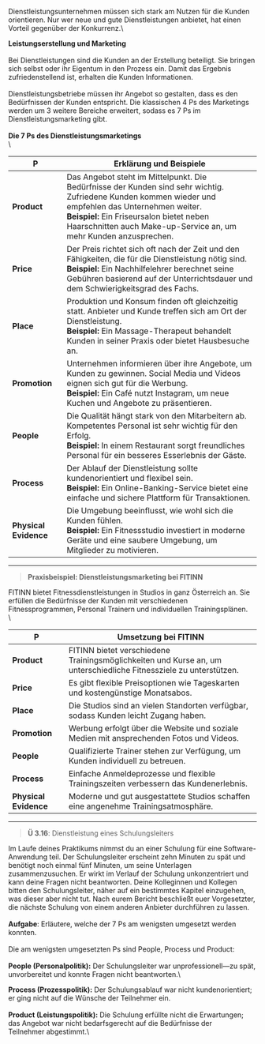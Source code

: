 Dienstleistungsunternehmen müssen sich stark am Nutzen für die Kunden orientieren. Nur wer neue und gute Dienstleistungen anbietet, hat einen Vorteil gegenüber der Konkurrenz.\

**Leistungserstellung und Marketing**\
\
Bei Dienstleistungen sind die Kunden an der Erstellung beteiligt. Sie bringen sich selbst oder ihr Eigentum in den Prozess ein. Damit das Ergebnis zufriedenstellend ist, erhalten die Kunden Informationen.\
\
Dienstleistungsbetriebe müssen ihr Angebot so gestalten, dass es den Bedürfnissen der Kunden entspricht. Die klassischen 4 Ps des Marketings werden um 3 weitere Bereiche erweitert, sodass es 7 Ps im Dienstleistungsmarketing gibt.\
\
**Die 7 Ps des Dienstleistungsmarketings**\
\

| P                     | Erklärung und Beispiele                                                                                                                                                                                                                                                    |
| --------------------- | -------------------------------------------------------------------------------------------------------------------------------------------------------------------------------------------------------------------------------------------------------------------------- |
| **Product**           | Das Angebot steht im Mittelpunkt. Die Bedürfnisse der Kunden sind sehr wichtig. Zufriedene Kunden kommen wieder und empfehlen das Unternehmen weiter.  <br>**Beispiel:** Ein Friseursalon bietet neben Haarschnitten auch Make-up-Service an, um mehr Kunden anzusprechen. |
| **Price**             | Der Preis richtet sich oft nach der Zeit und den Fähigkeiten, die für die Dienstleistung nötig sind.  <br>**Beispiel:** Ein Nachhilfelehrer berechnet seine Gebühren basierend auf der Unterrichtsdauer und dem Schwierigkeitsgrad des Fachs.                              |
| **Place**             | Produktion und Konsum finden oft gleichzeitig statt. Anbieter und Kunde treffen sich am Ort der Dienstleistung.  <br>**Beispiel:** Ein Massage-Therapeut behandelt Kunden in seiner Praxis oder bietet Hausbesuche an.                                                     |
| **Promotion**         | Unternehmen informieren über ihre Angebote, um Kunden zu gewinnen. Social Media und Videos eignen sich gut für die Werbung.  <br>**Beispiel:** Ein Café nutzt Instagram, um neue Kuchen und Angebote zu präsentieren.                                                      |
| **People**            | Die Qualität hängt stark von den Mitarbeitern ab. Kompetentes Personal ist sehr wichtig für den Erfolg.  <br>**Beispiel:** In einem Restaurant sorgt freundliches Personal für ein besseres Esserlebnis der Gäste.                                                         |
| **Process**           | Der Ablauf der Dienstleistung sollte kundenorientiert und flexibel sein.  <br>**Beispiel:** Ein Online-Banking-Service bietet eine einfache und sichere Plattform für Transaktionen.                                                                                       |
| **Physical Evidence** | Die Umgebung beeinflusst, wie wohl sich die Kunden fühlen.  <br>**Beispiel:** Ein Fitnessstudio investiert in moderne Geräte und eine saubere Umgebung, um Mitglieder zu motivieren.                                                                                       |
___

> **Praxisbeispiel: Dienstleistungsmarketing bei FITINN**

FITINN bietet Fitnessdienstleistungen in Studios in ganz Österreich an. Sie erfüllen die Bedürfnisse der Kunden mit verschiedenen Fitnessprogrammen, Personal Trainern und individuellen Trainingsplänen.\
\

|P|Umsetzung bei FITINN|
|---|---|
|**Product**|FITINN bietet verschiedene Trainingsmöglichkeiten und Kurse an, um unterschiedliche Fitnessziele zu unterstützen.|
|**Price**|Es gibt flexible Preisoptionen wie Tageskarten und kostengünstige Monatsabos.|
|**Place**|Die Studios sind an vielen Standorten verfügbar, sodass Kunden leicht Zugang haben.|
|**Promotion**|Werbung erfolgt über die Website und soziale Medien mit ansprechenden Fotos und Videos.|
|**People**|Qualifizierte Trainer stehen zur Verfügung, um Kunden individuell zu betreuen.|
|**Process**|Einfache Anmeldeprozesse und flexible Trainingszeiten verbessern das Kundenerlebnis.|
|**Physical Evidence**|Moderne und gut ausgestattete Studios schaffen eine angenehme Trainingsatmosphäre.|
___
> **Ü 3.16**: Dienstleistung eines Schulungsleiters

Im Laufe deines Praktikums nimmst du an einer Schulung für eine Software-Anwendung teil. Der Schulungsleiter erscheint zehn Minuten zu spät und benötigt noch einmal fünf Minuten, um seine Unterlagen zusammenzusuchen. Er wirkt im Verlauf der Schulung unkonzentriert und kann deine Fragen nicht beantworten. Deine Kolleginnen und Kollegen bitten den Schulungsleiter, näher auf ein bestimmtes Kapitel einzugehen, was dieser aber nicht tut. Nach eurem Bericht beschließt euer Vorgesetzter, die nächste Schulung von einem anderen Anbieter durchführen zu lassen.\
\
**Aufgabe**: Erläutere, welche der 7 Ps am wenigsten umgesetzt werden konnten.\
\
Die am wenigsten umgesetzten Ps sind People, Process und Product:\
\
**People (Personalpolitik):** Der Schulungsleiter war unprofessionell—zu spät, unvorbereitet und konnte Fragen nicht beantworten.\

**Process (Prozesspolitik):** Der Schulungsablauf war nicht kundenorientiert; er ging nicht auf die Wünsche der Teilnehmer ein.\
\
**Product (Leistungspolitik):** Die Schulung erfüllte nicht die Erwartungen; das Angebot war nicht bedarfsgerecht auf die Bedürfnisse der Teilnehmer abgestimmt.\